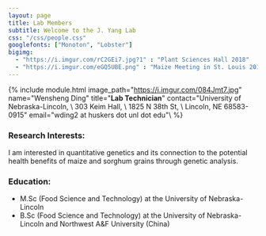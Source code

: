 ```yaml
---
layout: page
title: Lab Members
subtitle: Welcome to the J. Yang Lab
css: "/css/people.css"
googlefonts: ["Monoton", "Lobster"]
bigimg:
  - "https://i.imgur.com/rC2GEi7.jpg?1" : "Plant Sciences Hall 2018"
  - "https://i.imgur.com/eGQ5UBE.png" : "Maize Meeting in St. Louis 2019"
---
```



{% include module.html 
image_path="https://i.imgur.com/084Jmt7.jpg" 
name="Wensheng Ding" 
title="__Lab Technician__" 
contact="University of Nebraska-Lincoln, \\
  303 Keim Hall, \\
  1825 N 38th St, \\
  Lincoln, NE 68583-0915"
email="wding2 at huskers dot unl dot edu"\\
%}


### Research Interests:

I am interested in quantitative genetics and its connection to the potential health benefits of maize and sorghum grains through genetic analysis. 

### Education:

- M.Sc (Food Science and Technology) at the University of Nebraska-Lincoln
- B.Sc (Food Science and Technology) at the University of Nebraska-Lincoln and Northwest A&F University (China)

